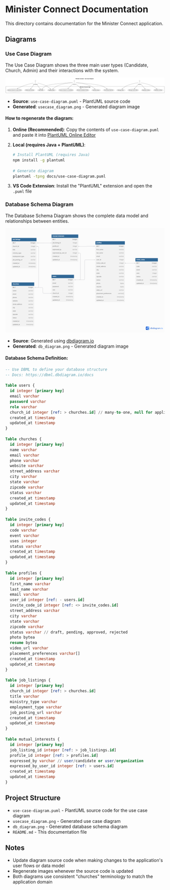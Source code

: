 # Minister Connect Documentation

This directory contains documentation for the Minister Connect application.

## Diagrams

### Use Case Diagram

The Use Case Diagram shows the three main user types (Candidate, Church, Admin) and their interactions with the system.

![Use Case Diagram](./usecase_diagram.png)

- **Source**: `use-case-diagram.puml` - PlantUML source code
- **Generated**: `usecase_diagram.png` - Generated diagram image

#### How to regenerate the diagram:

1. **Online (Recommended)**: Copy the contents of `use-case-diagram.puml` and paste it into [PlantUML Online Editor](http://www.plantuml.com/plantuml/uml/)

2. **Local (requires Java + PlantUML)**:
   ```bash
   # Install PlantUML (requires Java)
   npm install -g plantuml
   
   # Generate diagram
   plantuml -tpng docs/use-case-diagram.puml
   ```

3. **VS Code Extension**: Install the "PlantUML" extension and open the `.puml` file

### Database Schema Diagram

The Database Schema Diagram shows the complete data model and relationships between entities.

![Database Schema](./db_diagram.png)

- **Source**: Generated using [dbdiagram.io](https://dbdiagram.io/)
- **Generated**: `db_diagram.png` - Generated diagram image

#### Database Schema Definition:

```sql
-- Use DBML to define your database structure
-- Docs: https://dbml.dbdiagram.io/docs

Table users {
  id integer [primary key]
  email varchar
  password varchar
  role varchar
  church_id integer [ref: > churches.id] // many-to-one, null for applicant and admin
  created_at timestamp
  updated_at timestamp
}

Table churches {
  id integer [primary key]
  name varchar
  email varchar
  phone varchar
  website varchar
  street_address varchar
  city varchar
  state varchar
  zipcode varchar
  status varchar
  created_at timestamp
  updated_at timestamp
}

Table invite_codes {
  id integer [primary key]
  code varchar
  event varchar
  uses integer
  status varchar
  created_at timestamp
  updated_at timestamp
}

Table profiles {
  id integer [primary key]
  first_name varchar
  last_name varchar
  email varchar
  user_id integer [ref: - users.id]
  invite_code_id integer [ref: <> invite_codes.id]
  street_address varchar
  city varchar
  state varchar
  zipcode varchar
  status varchar // draft, pending, approved, rejected
  photo bytea
  resume bytea
  video_url varchar
  placement_preferences varchar[]
  created_at timestamp
  updated_at timestamp
}

Table job_listings {
  id integer [primary key]
  church_id integer [ref: > churches.id]
  title varchar
  ministry_type varchar
  employment_type varchar
  job_posting_url varchar
  created_at timestamp
  updated_at timestamp
}

Table mutual_interests {
  id integer [primary key]
  job_listing_id integer [ref: > job_listings.id]
  profile_id integer [ref: > profiles.id]
  expressed_by varchar // user/candidate or user/organization
  expressed_by_user_id integer [ref: > users.id]
  created_at timestamp
  updated_at timestamp
}
```

## Project Structure

- `use-case-diagram.puml` - PlantUML source code for the use case diagram
- `usecase_diagram.png` - Generated use case diagram
- `db_diagram.png` - Generated database schema diagram
- `README.md` - This documentation file

## Notes

- Update diagram source code when making changes to the application's user flows or data model
- Regenerate images whenever the source code is updated
- Both diagrams use consistent "churches" terminology to match the application domain

